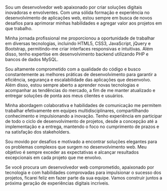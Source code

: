 Sou um desenvolvedor web apaixonado por criar soluções digitais inovadoras e envolventes. Com uma sólida formação e experiência no desenvolvimento de aplicações web, estou sempre em busca de novos desafios para aprimorar minhas habilidades e agregar valor aos projetos em que trabalho.

Minha jornada profissional me proporcionou a oportunidade de trabalhar em diversas tecnologias, incluindo HTML5, CSS3, JavaScript, jQuery e Bootstrap, permitindo-me criar interfaces responsivas e intuitivas. Além disso, tenho expertise em desenvolvimento backend utilizando PHP e bancos de dados MySQL.

Sou altamente comprometido com a qualidade do código e busco constantemente as melhores práticas de desenvolvimento para garantir a eficiência, segurança e escalabilidade das aplicações que desenvolvo. Além disso, estou sempre aberto a aprender novas tecnologias e acompanhar as tendências do mercado, a fim de me manter atualizado e entregar soluções de ponta aos meus clientes e usuários.

Minha abordagem colaborativa e habilidades de comunicação me permitem trabalhar efetivamente em equipes multidisciplinares, compartilhando conhecimento e impulsionando a inovação. Tenho experiência em participar de todo o ciclo de desenvolvimento de projetos, desde a concepção até a implementação e a entrega, mantendo o foco no cumprimento de prazos e na satisfação dos stakeholders.

Sou movido por desafios e motivado a encontrar soluções elegantes para os problemas complexos que surgem no desenvolvimento web. Meu objetivo é sempre exceder as expectativas e alcançar resultados excepcionais em cada projeto que me envolvo.

Se você procura um desenvolvedor web comprometido, apaixonado por tecnologia e com habilidades comprovadas para impulsionar o sucesso dos projetos, ficarei feliz em fazer parte da sua equipe. Vamos construir juntos a próxima geração de experiências digitais incríveis.
